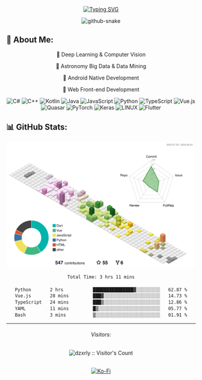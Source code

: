 <p align="center">
	<a href="https://git.io/typing-svg">
		<picture>
			<source media="(prefers-color-scheme: light)" srcset="https://readme-typing-svg.demolab.com?font=Roboto+Mono&weight=500&size=24&duration=4000&pause=1000&color=000000&center=true&vCenter=true&multiline=true&random=false&width=435&lines=Hi%2C+I'm+Egg+Targaryen+~" />
			<source media="(prefers-color-scheme: dark)" srcset="https://readme-typing-svg.demolab.com?font=Roboto+Mono&weight=500&size=24&duration=4000&pause=1000&color=FFFFFF&center=true&vCenter=true&multiline=true&random=false&width=435&lines=Hi%2C+I'm+Egg+Targaryen+~" />
			<img src="https://readme-typing-svg.demolab.com?font=Roboto+Mono&weight=500&size=24&duration=4000&pause=1000&color=000000&center=true&vCenter=true&multiline=true&random=false&width=435&lines=Hi%2C+I'm+Egg+Targaryen+~" alt="Typing SVG" />
		</picture>
	</a>
</p>

<p align="center">
	<picture>
  		<source media="(prefers-color-scheme: dark)" srcset="https://raw.githubusercontent.com/dzxrly/dzxrly/output/github-contribution-grid-snake-dark.svg" />
  		<source media="(prefers-color-scheme: light)" srcset="https://raw.githubusercontent.com/dzxrly/dzxrly/output/github-contribution-grid-snake.svg" />
  		<img alt="github-snake" src="github-snake.svg" />
	</picture>
</p>

## 💫 About Me:

<div align="center">

👀 Deep Learning & Computer Vision

🔭 Astronomy Big Data & Data Mining

📱 Android Native Development

🛜 Web Front-end Development

</div>


<div align="center">
	
![C#](https://img.shields.io/badge/c%23-%23239120.svg?style=for-the-badge&logo=c-sharp&logoColor=white) ![C++](https://img.shields.io/badge/c++-%2300599C.svg?style=for-the-badge&logo=c%2B%2B&logoColor=white) ![Kotlin](https://img.shields.io/badge/kotlin-%237F52FF.svg?style=for-the-badge&logo=kotlin&logoColor=white) ![Java](https://img.shields.io/badge/java-%23ED8B00.svg?style=for-the-badge&logo=openjdk&logoColor=white) ![JavaScript](https://img.shields.io/badge/javascript-%23323330.svg?style=for-the-badge&logo=javascript&logoColor=%23F7DF1E) ![Python](https://img.shields.io/badge/python-3670A0?style=for-the-badge&logo=python&logoColor=ffdd54) ![TypeScript](https://img.shields.io/badge/typescript-%23007ACC.svg?style=for-the-badge&logo=typescript&logoColor=white) ![Vue.js](https://img.shields.io/badge/vue.js-%2335495e.svg?style=for-the-badge&logo=vuedotjs&logoColor=%234FC08D) ![Quasar](https://img.shields.io/badge/Quasar-16B7FB?style=for-the-badge&logo=quasar&logoColor=black) ![PyTorch](https://img.shields.io/badge/PyTorch-%23EE4C2C.svg?style=for-the-badge&logo=PyTorch&logoColor=white) ![Keras](https://img.shields.io/badge/Keras-%23D00000.svg?style=for-the-badge&logo=Keras&logoColor=white) ![LINUX](https://img.shields.io/badge/Linux-FCC624?style=for-the-badge&logo=linux&logoColor=black) ![Flutter](https://img.shields.io/badge/Flutter-%2302569B.svg?style=for-the-badge&logo=Flutter&logoColor=white)

</div>

## 📊 GitHub Stats:
<div align="center">
	<picture>
	  <source media="(prefers-color-scheme: light)" srcset="https://raw.githubusercontent.com/dzxrly/dzxrly/main/profile-3d-contrib/profile-south-season.svg" />
	  <source media="(prefers-color-scheme: dark)" srcset="https://raw.githubusercontent.com/dzxrly/dzxrly/main/profile-3d-contrib/profile-night-rainbow.svg" />
	  <img alt="github profile contributions chart" src="https://raw.githubusercontent.com/dzxrly/dzxrly/main/profile-3d-contrib/profile-south-season.svg" />
	</picture>
</div>

<div align="center">

<!--START_SECTION:waka-->

```txt
Total Time: 3 hrs 11 mins

Python       2 hrs           ███████████████▓░░░░░░░░░   62.87 %
Vue.js       28 mins         ███▓░░░░░░░░░░░░░░░░░░░░░   14.73 %
TypeScript   24 mins         ███▒░░░░░░░░░░░░░░░░░░░░░   12.86 %
YAML         11 mins         █▒░░░░░░░░░░░░░░░░░░░░░░░   05.77 %
Bash         3 mins          ▒░░░░░░░░░░░░░░░░░░░░░░░░   01.91 %
```

<!--END_SECTION:waka-->
 
</div>

<!--
<div style="display: flex; justify-content: center; align-items: center; flex-wrap: wrap;">
	<picture>
		<source media="(prefers-color-scheme: light)" srcset="https://github-readme-stats.vercel.app/api?username=dzxrly&hide_border=false&include_all_commits=true&count_private=true" />
	  	<source media="(prefers-color-scheme: dark)" srcset="https://github-readme-stats.vercel.app/api?username=dzxrly&hide_border=false&include_all_commits=true&count_private=true&theme=onedark" />
	  	<img alt="github profile code stat" src="https://github-readme-stats.vercel.app/api?username=dzxrly&hide_border=false&include_all_commits=true&count_private=true" />
	</picture>
	<picture>
		<source media="(prefers-color-scheme: light)" srcset="https://github-readme-stats.vercel.app/api/top-langs/?username=dzxrly&hide_border=false&include_all_commits=true&count_private=true&layout=compact" />
	  	<source media="(prefers-color-scheme: dark)" srcset="https://github-readme-stats.vercel.app/api/top-langs/?username=dzxrly&hide_border=false&include_all_commits=true&count_private=true&layout=compact&theme=onedark" />
	  	<img alt="github profile code stat" src="https://github-readme-stats.vercel.app/api/top-langs/?username=dzxrly&hide_border=false&include_all_commits=true&count_private=true&layout=compact" />
	</picture>
 	<picture>
		<source media="(prefers-color-scheme: light)" srcset="https://github-readme-streak-stats.herokuapp.com/?user=dzxrly&hide_border=false" />
	  	<source media="(prefers-color-scheme: dark)" srcset="https://github-readme-streak-stats.herokuapp.com/?user=dzxrly&hide_border=false&theme=onedark" />
	  	<img alt="github profile code stat" src="https://github-readme-streak-stats.herokuapp.com/?user=dzxrly&hide_border=false" />
	</picture>
</div>
-->

---


<div align="center">
<h6>Visitors: </h6>
</div>
<div align="center">
<img src="https://profile-counter.glitch.me/dzxrly/count.svg" alt="dzxrly :: Visitor's Count" />
</div>
</br>
<div align="center">
  
  [![Ko-Fi](https://img.shields.io/badge/Ko--fi-F16061?style=for-the-badge&logo=ko-fi&logoColor=white)](https://ko-fi.com/eggtargaryen) 
  
</div>

